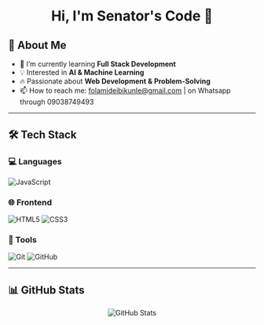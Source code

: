 <h1 align="center">Hi, I'm Senator's Code 👋</h1>

## 🚀 About Me
- 🌱 I’m currently learning **Full Stack Development**
- 💡 Interested in **AI & Machine Learning**
- 🔥 Passionate about **Web Development & Problem-Solving**
- 📫 How to reach me: folamideibikunle@gmail.com | on Whatsapp through 09038749493

---

## 🛠️ Tech Stack
### 💻 Languages
![JavaScript](https://img.shields.io/badge/JavaScript-F7DF1E?style=for-the-badge&logo=javascript&logoColor=black)

### 🌐 Frontend
![HTML5](https://img.shields.io/badge/HTML5-E34F26?style=for-the-badge&logo=html5&logoColor=white)
![CSS3](https://img.shields.io/badge/CSS3-1572B6?style=for-the-badge&logo=css3&logoColor=white)

### 🔧 Tools
![Git](https://img.shields.io/badge/Git-F05032?style=for-the-badge&logo=git&logoColor=white)
![GitHub](https://img.shields.io/badge/GitHub-181717?style=for-the-badge&logo=github&logoColor=white)

---

## 📊 GitHub Stats
<div align="center">
  <img src="https://github-readme-stats.vercel.app/api?username=SenatorCode&show_icons=true&theme=radical" alt="GitHub Stats" />
</div>
